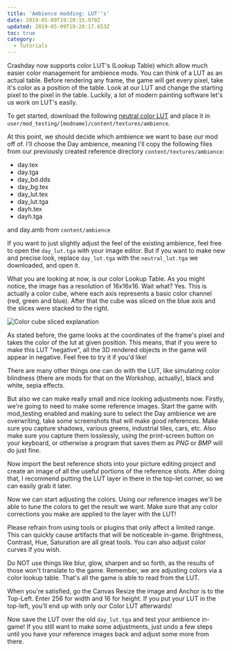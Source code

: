 ```yaml
---
title: 'Ambience modding: LUT''s'
date: 2019-05-09T19:20:15.970Z
updated: 2019-05-09T19:20:17.653Z
toc: true
category:
  - Tutorials
---
```

Crashday now supports color LUT's (Lookup Table) which allow much easier color management for ambience mods. You can think of a LUT as an actual table. Before rendering any frame, the game will get every pixel, take it's color as a position of the table. Look at our LUT and change the starting pixel to the pixel in the table. Luckily, a lot of modern painting software let's us work on LUT's easily.

To get started, download the following [neutral color LUT](https://cdn.discordapp.com/attachments/556249164900466688/570278209430618113/neutral_lut.tga) and place it in `user/mod_testing/[modname]/content/textures/ambience`.

At this point, we should decide which ambience we want to base our mod off of. I'll choose the Day ambience, meaning I'll copy the following files from our previously created reference directory `content/textures/ambience`:

* day.tex
* day.tga
* day_bd.dds
* day_bg.tex
* day_lut.tex
* day_lut.tga
* dayh.tex
* dayh.tga

and day.amb from `content/ambience`

If you want to just slightly adjust the feel of the existing ambience, feel free to open the `day_lut.tga` with your image editor. But if you want to make new and precise look, replace `day_lut.tga` with the `neutral_lut.tga` we downloaded, and open it.

What you are looking at now, is our color Lookup Table. As you might notice, the image has a resolution of 16x16x16. Wait what? Yes. This is actually a color cube, where each axis represents a basic color channel (red, green and blue). After that the cube was sliced on the blue axis and the slices were stacked to the right. 

![Color cube sliced explanation](/media/color_cube_explanation.png "Color cube sliced  explanation")

As stated before, the game looks at the coordinates of the frame's pixel and takes the color of the lut at given position. This means, that if you were to make this LUT "negative", all the 3D rendered objects in the game will appear in negative. Feel free to try it if you'd like!

There are many other things one can do with the LUT, like simulating color blindness (there are mods for that on the Workshop, actually), black and white, sepia effects. 

But also we can make really small and nice looking adjustments now. Firstly, we're going to need to make some reference images. Start the game with mod_testing enabled and making sure to select the Day ambience we are overwriting, take some screenshots that will make good references. Make sure you capture shadows, various greens, industrial tiles, cars, etc. Also make sure you capture them losslessly, using the print-screen button on your keyboard, or otherwise a program that saves them as _PNG_ or _BMP_ will do just fine.

Now import the best reference shots into your picture editing project and create an image of all the useful portions of the reference shots. After doing that, I recommend putting the LUT layer in there in the top-let corner, so we can easily grab it later.

Now we can start adjusting the colors. Using our reference images we'll be able to tune the colors to get the result we want. Make sure that any color corrections you make are applied to the layer with the LUT!

Please refrain from using tools or plugins that only affect a limited range. This can quickly cause artifacts that will be noticeable in-game. Brightness, Contrast, Hue, Saturation are all great tools. You can also adjust color curves if you wish.

Do NOT use things like blur, glow, sharpen and so forth, as the results of those won't translate to the game. Remember, we are adjusting colors via a color lookup table. That's all the game is able to read from the LUT.

When you're satisfied, go the Canvas Resize the image and Anchor is to the Top-Left. Enter 256 for width and 16 for height. If you put your LUT in the top-left, you'll end up with only our Color LUT afterwards!

Now save the LUT over the old `day_lut.tga` and test your ambience in-game! If you still want to make some adjustments, just undo a few steps until you have your reference images back and adjust some more from there.
